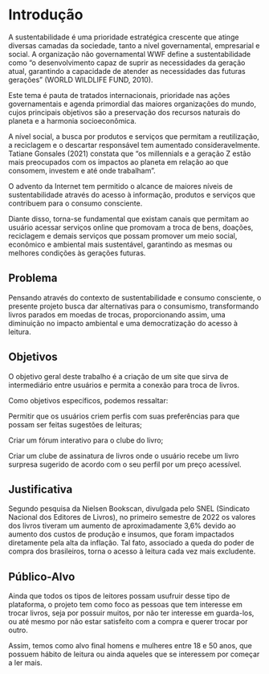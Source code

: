 # Introdução
A sustentabilidade é uma prioridade estratégica crescente que atinge diversas camadas da sociedade, tanto a nível governamental, empresarial e social. A organização não governamental WWF define a sustentabilidade como “o desenvolvimento capaz de suprir as necessidades da geração atual, garantindo a capacidade de atender as necessidades das futuras gerações” (WORLD WILDLIFE FUND, 2010). 

Este tema é pauta de tratados internacionais, prioridade nas ações governamentais e agenda primordial das maiores organizações do mundo, cujos principais objetivos são a preservação dos recursos naturais do planeta e a harmonia socioeconômica. 

A nível social, a busca por produtos e serviços que permitam a reutilização, a reciclagem e o descartar responsável tem aumentado consideravelmente. Tatiane Gonsales (2021) constata que “os millennials e a geração Z estão mais preocupados com os impactos ao planeta em relação ao que consomem, investem e até onde trabalham”.  

O advento da Internet tem permitido o alcance de maiores níveis de sustentabilidade através do acesso à informação, produtos e serviços que contribuem para o consumo consciente. 

Diante disso, torna-se fundamental que existam canais que permitam ao usuário acessar serviços online que promovam a troca de bens, doações, reciclagem e demais serviços que possam promover um meio social, econômico e ambiental mais sustentável, garantindo as mesmas ou melhores condições às gerações futuras.  


## Problema
Pensando através do contexto de sustentabilidade e consumo consciente, o presente projeto busca dar alternativas para o consumismo, transformando livros parados em moedas de trocas, proporcionando assim, uma diminuição no impacto ambiental e uma democratização do acesso à leitura. 

## Objetivos

O objetivo geral deste trabalho é a criação de um site que sirva de intermediário entre usuários e permita a conexão para troca de livros. 

Como objetivos específicos, podemos ressaltar: 

Permitir que os usuários criem perfis com suas preferências para que possam ser feitas sugestões de leituras; 

Criar um fórum interativo para o clube do livro; 

Criar um clube de assinatura de livros onde o usuário recebe um livro surpresa sugerido de acordo com o seu perfil por um preço acessível. 

## Justificativa

Segundo pesquisa da Nielsen Bookscan, divulgada pelo SNEL (Sindicato Nacional dos Editores de Livros), no primeiro semestre de 2022 os valores dos livros tiveram um aumento de aproximadamente 3,6% devido ao aumento dos custos de produção e insumos, que foram impactados diretamente pela alta da inflação. Tal fato, associado a queda do poder de compra dos brasileiros, torna o acesso à leitura cada vez mais excludente.  


## Público-Alvo
Ainda que todos os tipos de leitores possam usufruir desse tipo de plataforma, o projeto tem como foco as pessoas que tem interesse em trocar livros, seja por possuir muitos, por não ter interesse em guarda-los, ou até mesmo por não estar satisfeito com a compra e querer trocar por outro. 

Assim, temos como alvo final homens e mulheres entre 18 e 50 anos, que possuem hábito de leitura ou ainda aqueles que se interessem por começar a ler mais. 

